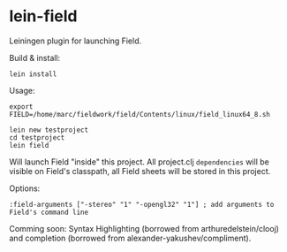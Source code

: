 lein-field
==========

Leiningen plugin for launching Field.

Build & install:

    lein install

Usage:

    export FIELD=/home/marc/fieldwork/field/Contents/linux/field_linux64_8.sh

    lein new testproject
    cd testproject
    lein field

Will launch Field "inside" this project. All project.clj `dependencies` will be visible on Field's classpath, all Field sheets will be stored in this project. 

Options:

    :field-arguments ["-stereo" "1" "-opengl32" "1"] ; add arguments to Field's command line


Comming soon: Syntax Highlighting (borrowed from arthuredelstein/clooj) and completion (borrowed from alexander-yakushev/compliment).
